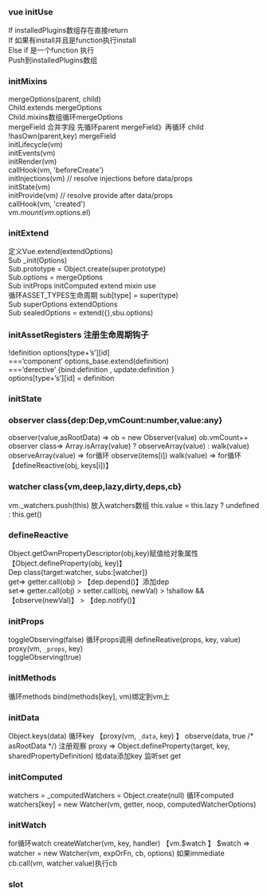 
### vue initUse  
If installedPlugins数组存在直接return  
If 如果有install并且是function执行install   
Else if 是一个function 执行  
Push到installedPlugins数组  

### initMixins
mergeOptions(parent, child)   
Child.extends mergeOptions  
Child.mixins数组循环mergeOptions  
mergeField 合并字段 先循环parent mergeField》再循环 child !hasOwn(parent,key) mergeField  
initLifecycle(vm)  
initEvents(vm)  
initRender(vm)  
callHook(vm, 'beforeCreate')  
initInjections(vm) // resolve injections before data/props  
initState(vm)  
initProvide(vm) // resolve provide after data/props  
callHook(vm, 'created')  
vm.$mount(vm.$options.el)

### initExtend
定义Vue.extend(extendOptions)  
Sub _init(Options)  
Sub.prototype = Object.create(super.prototype)  
Sub.options = mergeOptions  
Sub initProps initComputed extend mixin use  
循环ASSET_TYPES生命周期 sub[type] = super(type)  
Sub superOptions extendOptions   
Sub sealedOptions = extend({},sbu.options)   

### initAssetRegisters 注册生命周期钩子
!definition options[type+’s’][id]  
===’component’ options_base.extend(definition)  
===’derective’ {bind:definition , update:definition }  
options[type+’s’][id] = definition   

### initState

### observer class{dep:Dep,vmCount:number,value:any} 
observer(value,asRootData) => ob = new Observer(value) ob.vmCount++
observer class=>   Array.isArray(value) ? observeArray(value) : walk(value)
observeArray(value) => for循环 observe(items[i])
walk(value) => for循环 【defineReactive(obj, keys[i])】

### watcher class{vm,deep,lazy,dirty,deps,cb}
vm._watchers.push(this) 放入watchers数组
this.value = this.lazy ? undefined : this.get()

### defineReactive
Object.getOwnPropertyDescriptor(obj,key)赋值给对象属性  
【Object.defineProperty(obj, key)】  
Dep class{target:watcher, subs:[watcher]}  
get=> getter.call(obj) > 【dep.depend()】添加dep  
set=> getter.call(obj) >  setter.call(obj, newVal) > !shallow &&【observe(newVal)】  > 【dep.notify()】  

### initProps  
toggleObserving(false)
循环props调用 defineReative(props, key, value)   
proxy(vm, `_props`, key)  
toggleObserving(true)  

### initMethods  
循环methods bind(methods[key], vm)绑定到vm上

### initData  
Object.keys(data) 循环key 【proxy(vm, `_data`, key)  】
observe(data, true /* asRootData */) 注册观察
proxy =>  Object.defineProperty(target, key, sharedPropertyDefinition) 给data添加key 监听set get

### initComputed  
watchers = _computedWatchers = Object.create(null)
循环computed watchers[key] = new Watcher(vm, getter, noop, computedWatcherOptions) 

### initWatch  
for循环watch createWatcher(vm, key, handler) 【vm.$watch 】
$watch  => watcher = new Watcher(vm, expOrFn, cb, options) 如果immediate cb.call(vm, watcher.value)执行cb

### slot

